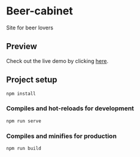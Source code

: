 # Beer-cabinet
Site for beer lovers

## Preview

Check out the live demo by clicking [here](https://aligatoree.github.io/Beer-cabinet/). 

## Project setup
```
npm install
```

### Compiles and hot-reloads for development
```
npm run serve
```

### Compiles and minifies for production
```
npm run build
```
